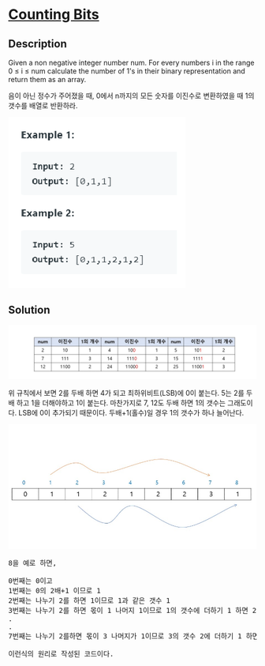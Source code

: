 # [Counting Bits](https://leetcode.com/problems/counting-bits/)

## Description

Given a non negative integer number num. For every numbers i in the range 0 ≤ i ≤ num calculate the number of 1's in their binary representation and return them as an array.

음이 아닌 정수가 주어졌을 때, 0에서 n까지의 모든 숫자를 이진수로 변환하였을 때 1의 갯수를 배열로 반환하라.

![예시](./img/ex.png)


## Solution

![이진수 규칙](./img/sol1.jpg)

위 규칙에서 보면 2를 두배 하면 4가 되고 최하위비트(LSB)에 0이 붙는다. 5는 2를 두배 하고 1을 더해야하고 1이 붙는다.
마찬가지로 7, 12도 두배 하면 1의 갯수는 그래도이다. LSB에 0이 추가되기 때문이다. 두배+1(홀수)일 경우 1의 갯수가 하나 늘어난다.

![예시](./img/sol2.jpg)

<pre>
8을 예로 하면,

0번째는 0이고
1번째는 0의 2배+1 이므로 1
2번째는 나누기 2를 하면 1이므로 1과 같은 갯수 1
3번째는 나누기 2를 하면 몫이 1 나머지 1이므로 1의 갯수에 더하기 1 하면 2
.
.
7번째는 나누기 2를하면 몫이 3 나머지가 1이므로 3의 갯수 2에 더하기 1 하면 1

이런식의 원리로 작성된 코드이다. 

</pre>
